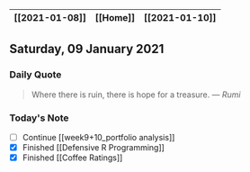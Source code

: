 | [[2021-01-08]] | [[Home]] | [[2021-01-10]] |
| :------------: | :------: | :------------: |

## Saturday, 09 January 2021

### Daily Quote
> Where there is ruin, there is hope for a treasure.
> &mdash; <cite>Rumi</cite>

### Today's Note

- [ ] Continue [[week9+10_portfolio analysis]]
- [x] Finished [[Defensive R Programming]]
- [x] Finished [[Coffee Ratings]]